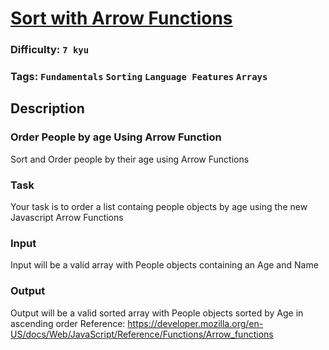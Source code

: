 # [Sort with Arrow Functions](https://www.codewars.com/kata/559f3e20f4f29869cf0000ea)

### Difficulty: `7 kyu`

### Tags: `Fundamentals` `Sorting` `Language Features` `Arrays`

## Description

### Order People by age Using Arrow Function
Sort and Order people by their age using Arrow Functions

### Task
Your task is to order a list containg people objects by age using the new Javascript Arrow Functions

### Input
Input will be a valid array with People objects containing an Age and Name

### Output
Output will be a valid sorted array with People objects sorted by Age in ascending order
Reference: https://developer.mozilla.org/en-US/docs/Web/JavaScript/Reference/Functions/Arrow_functions